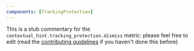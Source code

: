 ```yaml
---
components: [TrackingProtection]
---
```


This is a stub commentary for the `contextual_hint.tracking_protection.dismiss` metric: please feel free to edit (read the
[contributing guidelines](https://github.com/mozilla/glean-annotations/blob/main/CONTRIBUTING.md)
if you haven't done this before)
